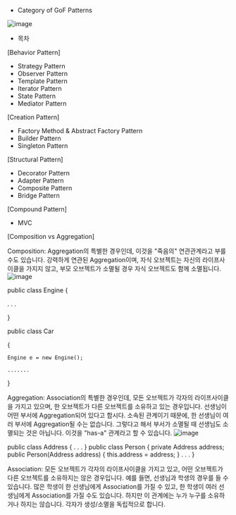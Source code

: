 - Category of GoF Patterns

![image](https://user-images.githubusercontent.com/69576676/131095583-69517194-a4d1-4c16-b190-5f90298ca675.png)


- 목차

[Behavior Pattern]
- Strategy Pattern
- Observer Pattern
- Template Pattern
- Iterator Pattern
- State Pattern
- Mediator Pattern

[Creation Pattern]
- Factory Method & Abstract Factory Pattern
- Builder Pattern
- Singleton Pattern

[Structural Pattern]
- Decorator Pattern
- Adapter Pattern
- Composite Pattern
- Bridge Pattern

[Compound Pattern]
- MVC




[Composition vs Aggregation]

Composition: Aggregation의 특별한 경우인데, 이것을 "죽음의" 연관관계라고 부를 수도 있습니다. 강력하게 연관된 Aggregation이며, 자식 오브젝트는 자신의 라이프사이클을 가지지 않고, 부모 오브젝트가 소멸될 경우 자식 오브젝트도 함께 소멸됩니다.
![image](https://user-images.githubusercontent.com/69576676/131211555-84d97606-1cf6-4c69-9488-9440367729cc.png)

public class Engine
{

 . . . 
 
}

public class Car

{

    Engine e = new Engine();
    
    .......
    
}

Aggregation: Association의 특별한 경우인데, 모든 오브젝트가 각자의 라이프사이클을 가지고 있으며, 한 오브젝트가 다른 오브젝트를 소유하고 있는 경우입니다.
선생님이 어떤 부서에 Aggregation되어 있다고 합시다. 소속된 관계이기 때문에, 한 선생님이 여러 부서에 Aggregation될 수는 없습니다. 그렇다고 해서 부서가 소멸될 때 선생님도 소멸되는 것은 아닙니다. 이것을 "has-a" 관계라고 할 수 있습니다.
![image](https://user-images.githubusercontent.com/69576676/131211585-671c635e-5ab3-4a56-9f04-db27e476bcb5.png)

public class Address
{
 . . .
}
public class Person
{
     private Address address;
     public Person(Address address)
     {
         this.address = address;
     }
     . . .
}
  
Association: 모든 오브젝트가 각자의 라이프사이클을 가지고 있고, 어떤 오브젝트가 다른 오브젝트를 소유하지는 않은 경우입니다.
예를 들면, 선생님과 학생의 경우를 들 수 있습니다. 많은 학생이 한 선생님에게 Association를 가질 수 있고, 한 학생이 여러 선생님에게 Association를 가질 수도 있습니다. 하지만 이 관계에는 누가 누구를 소유하거나 하지는 않습니다. 각자가 생성/소멸을 독립적으로 합니다.
